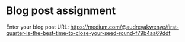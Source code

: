 # Blog post assignment

Enter your blog post URL: https://medium.com/@audreyakwenye/first-quarter-is-the-best-time-to-close-your-seed-round-f79b4aa69ddf

